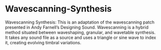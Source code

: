 # Wavescanning-Synthesis
Wavescanning Synthesis: This is an adaptation of the wavescanning patch presented in Andy Farnell’s Designing Sound. Wavescanning is a hybrid method situated between waveshaping, granular, and wavetable synthesis. It takes any sound file as a source and uses a triangle or sine wave to index it, creating evolving timbral variations.
